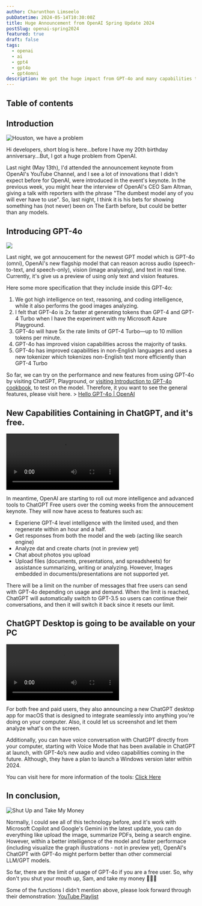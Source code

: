 ```yaml
---
author: Charunthon Limseelo
pubDatetime: 2024-05-14T10:30:00Z
title: Huge Announcement from OpenAI Spring Update 2024
postSlug: openai-spring2024
featured: true
draft: false
tags:
  - openai
  - ai
  - gpt4
  - gpt4o
  - gpt4omni
description: We got the huge impact from GPT-4o and many capabilities those we totally expected from it.
---
```


## Table of contents

## Introduction

![Houston, we have a problem](https://media.tenor.com/6xd1kGTGV-EAAAAe/houston-we-have-a-problem-tom-hanks.png)

Hi developers, short blog is here...before I have my 20th birthday anniversary...But, I got a huge problem from OpenAI.

Last night (May 13th), I'd attended the announcement keynote from OpenAI's YouTube Channel, and I see a lot of innovations that I didn't expect before for OpenAI, were introduced in the event's keynote. In the previous week, you might hear the interview of OpenAI's CEO Sam Altman, giving a talk with reporters with the phrase "The dumbest model any of you will ever have to use". So, last night, I think it is his bets for showing something has (not never) been on The Earth before, but could be better than any models.

## Introducing GPT-4o

![](https://bgr.com/wp-content/uploads/2024/05/chatgpt-gpt-4o.jpg?quality=82&strip=all)

Last night, we got annoucement for the newest GPT model which is GPT-4o (omni), OpenAI's new flagship model that can reason across audio (speech-to-text, and speech-only), vision (image analysing), and text in real time. Currently, it's give us a preview of using only text and vision features.

Here some more specification that they include inside this GPT-4o:

1. We got high intelligence on text, reasoning, and coding intelligence, while it also performs the good images analyzing.
2. I felt that GPT-4o is 2x faster at generating tokens than GPT-4 and GPT-4 Turbo when I have the experiment with my Microsoft Azure Playground.
3. GPT-4o will have 5x the rate limits of GPT-4 Turbo—up to 10 million tokens per minute.
4. GPT-4o has improved vision capabilities across the majority of tasks.
5. GPT-4o has improved capabilities in non-English languages and uses a new tokenizer which tokenizes non-English text more efficiently than GPT-4 Turbo

So far, we can try on the performance and new features from using GPT-4o by visiting ChatGPT, Playground, or [visiting Introduction to GPT-4o cookbook](https://cookbook.openai.com/examples/gpt4o/introduction_to_gpt4o), to test on the model. Therefore, it you want to see the general features, please visit here. > [Hello GPT-4o | OpenAI](https://openai.com/index/hello-gpt-4o/)

## New Capabilities Containing in ChatGPT, and it's free.

<video width="" height="" controls loop>
  <source src="https://videos.ctfassets.net/kftzwdyauwt9/693OcNYd5oVeQcPE7mjE7y/9c8f48c05fdd033f906ed5d9b0acdc80/CleanShot_2024-05-12_at_22.mp4" type="video/mp4">
</video>

In meantime, OpenAI are starting to roll out more intelligence and advanced tools to ChatGPT Free users over the coming weeks from the annoucement keynote. They will now have acess to features such as:

- Experiene GPT-4 level intelligence with the limited used, and then regenerate within an hour and a half.
- Get responses from both the model and the web (acting like search engine)
- Analyze dat and create charts (not in preview yet)
- Chat about photos you upload
- Upload files (documents, presentations, and spreadsheets) for assistance summarizing, writing or analyzing. However, Images embedded in documents/presentations are not supported yet.

There will be a limit on the number of messages that free users can send with GPT-4o depending on usage and demand. When the limit is reached, ChatGPT will automatically switch to GPT-3.5 so users can continue their conversations, and then it will switch it back since it resets our limit.

## ChatGPT Desktop is going to be available on your PC

<video width="" height="" controls loop>
  <source src="https://videos.ctfassets.net/kftzwdyauwt9/7n0KpQhRuMjXktVdkls59B/c8f9215d4ece3a37baf1303fd48e81f6/7_DesktopLauncher.mp4" type="video/mp4">
</video>

For both free and paid users, they also announcing a new ChatGPT desktop app for macOS that is designed to integrate seamlessly into anything you're doing on your computer. Also, it could let us screenshot and let them analyze what's on the screen.

Additionally, you can have voice conversation with ChatGPT directly from your computer, starting with Voice Mode that has been available in ChatGPT at launch, with GPT-4o’s new audio and video capabilities coming in the future. Although, they have a plan to launch a Windows version later within 2024.

You can visit here for more information of the tools: [Click Here](https://openai.com/index/gpt-4o-and-more-tools-to-chatgpt-free/)

## In conclusion,

![Shut Up and Take My Money](https://imgflip.com/s/meme/Shut-Up-And-Take-My-Money-Fry.jpg)

Normally, I could see all of this technology before, and it's work with Microsoft Copilot and Google's Gemini in the latest update, you can do everything like upload the image, summarize PDFs, being a search engine. However, within a better intelligence of the model and faster performace (including visualize the graph illustrations - not in preview yet), OpenAI's ChatGPT with GPT-4o might perform better than other commercial LLM/GPT models.

So far, there are the limit of usage of GPT-4o if you are a free user. So, why don't you shut your mouth up, Sam, and take my money 💸🥲🙏

Some of the functions I didn't mention above, please look forward through their demonstration: [YouTube Playlist](https://www.youtube.com/playlist?list=PLOXw6I10VTv8VOvPNVQ8c4D4NyMRMotXh)
